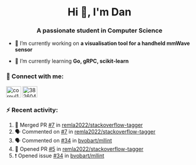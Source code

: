 <h1 align="center">Hi 👋, I'm Dan</h1>
<h3 align="center">A passionate student in Computer Science</h3>

- 🔭 I’m currently working on **a visualisation tool for a handheld mmWave sensor**

- 🌱 I’m currently learning **Go, gRPC, scikit-learn**

### :rocket: Connect with me:</h3>
<p align="left">
<a href="https://linkedin.com/in/cornul11" target="blank"><img align="center" src="https://raw.githubusercontent.com/rahuldkjain/github-profile-readme-generator/master/src/images/icons/Social/linked-in-alt.svg" alt="cornul11" height="30" width="40" /></a>
<a href="https://stackoverflow.com/users/3826046" target="blank"><img align="center" src="https://raw.githubusercontent.com/rahuldkjain/github-profile-readme-generator/master/src/images/icons/Social/stack-overflow.svg" alt="3826046" height="30" width="40" /></a>
</p>

### :zap: Recent activity:
<!--START_SECTION:activity-->
1. 🎉 Merged PR [#7](https://github.com/remla2022/stackoverflow-tagger/pull/7) in [remla2022/stackoverflow-tagger](https://github.com/remla2022/stackoverflow-tagger)
2. 🗣 Commented on [#7](https://github.com/remla2022/stackoverflow-tagger/issues/7) in [remla2022/stackoverflow-tagger](https://github.com/remla2022/stackoverflow-tagger)
3. 🗣 Commented on [#34](https://github.com/bvobart/mllint/issues/34) in [bvobart/mllint](https://github.com/bvobart/mllint)
4. 💪 Opened PR [#5](https://github.com/remla2022/stackoverflow-tagger/pull/5) in [remla2022/stackoverflow-tagger](https://github.com/remla2022/stackoverflow-tagger)
5. ❗️ Opened issue [#34](https://github.com/bvobart/mllint/issues/34) in [bvobart/mllint](https://github.com/bvobart/mllint)
<!--END_SECTION:activity-->
